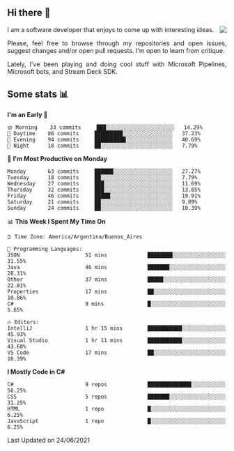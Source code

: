 ## Hi there :slightly_smiling_face:

<img src="https://github-readme-stats.vercel.app/api?username=victorgrycuk&show_icons=true&count_private=true&title_color=F7941E&icon_color=F7941E" align="right">

<p align="justify">
I am a software developer that enjoys to come up with interesting ideas.
<p/>

<p align= "justify">
Please, feel free to browse through my repositories and open issues, suggest changes and/or open pull requests. I'm open to learn from critique.
<p/>

<p align= "justify">
Lately, I've been playing and doing cool stuff with Microsoft Pipelines, Microsoft bots, and Stream Deck SDK.
<p/>

## Some stats :bar_chart:
<!--START_SECTION:waka-->
**I'm an Early 🐤** 

```text
🌞 Morning    33 commits     ███░░░░░░░░░░░░░░░░░░░░░░   14.29% 
🌆 Daytime    86 commits     █████████░░░░░░░░░░░░░░░░   37.23% 
🌃 Evening    94 commits     ██████████░░░░░░░░░░░░░░░   40.69% 
🌙 Night      18 commits     ██░░░░░░░░░░░░░░░░░░░░░░░   7.79%

```
📅 **I'm Most Productive on Monday** 

```text
Monday       63 commits     ██████░░░░░░░░░░░░░░░░░░░   27.27% 
Tuesday      18 commits     ██░░░░░░░░░░░░░░░░░░░░░░░   7.79% 
Wednesday    27 commits     ███░░░░░░░░░░░░░░░░░░░░░░   11.69% 
Thursday     32 commits     ███░░░░░░░░░░░░░░░░░░░░░░   13.85% 
Friday       46 commits     █████░░░░░░░░░░░░░░░░░░░░   19.91% 
Saturday     21 commits     ██░░░░░░░░░░░░░░░░░░░░░░░   9.09% 
Sunday       24 commits     ██░░░░░░░░░░░░░░░░░░░░░░░   10.39%

```


📊 **This Week I Spent My Time On** 

```text
⌚︎ Time Zone: America/Argentina/Buenos_Aires

💬 Programming Languages: 
JSON                     51 mins             ████████░░░░░░░░░░░░░░░░░   31.55% 
Java                     46 mins             ███████░░░░░░░░░░░░░░░░░░   28.31% 
Other                    37 mins             █████░░░░░░░░░░░░░░░░░░░░   22.81% 
Properties               17 mins             ██░░░░░░░░░░░░░░░░░░░░░░░   10.86% 
C#                       9 mins              █░░░░░░░░░░░░░░░░░░░░░░░░   5.65%

🔥 Editors: 
IntelliJ                 1 hr 15 mins        ███████████░░░░░░░░░░░░░░   45.93% 
Visual Studio            1 hr 11 mins        ███████████░░░░░░░░░░░░░░   43.68% 
VS Code                  17 mins             ██░░░░░░░░░░░░░░░░░░░░░░░   10.39%

```

**I Mostly Code in C#** 

```text
C#                       9 repos             ██████████████░░░░░░░░░░░   56.25% 
CSS                      5 repos             ███████░░░░░░░░░░░░░░░░░░   31.25% 
HTML                     1 repo              █░░░░░░░░░░░░░░░░░░░░░░░░   6.25% 
JavaScript               1 repo              █░░░░░░░░░░░░░░░░░░░░░░░░   6.25%

```



 Last Updated on 24/06/2021
<!--END_SECTION:waka-->
